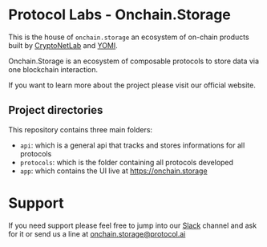 # Protocol Labs - Onchain.Storage

This is the house of `onchain.storage` an ecosystem of on-chain products built by [CryptoNetLab](https://cryptonet.org/) and [YOMI](https://yomi.digital).

Onchain.Storage is an ecosystem of composable protocols to store data via one blockchain interaction.

If you want to learn more about the project please visit our official website.

## Project directories

This repository contains three main folders:

- `api`: which is a general api that tracks and stores informations for all protocols
- `protocols`: which is the folder containing all protocols developed
- `app`: which contains the UI live at https://onchain.storage
# Support

If you need support please feel free to jump into our [Slack](https://filecoinproject.slack.com/archives/C03CJKWP2DR) channel and ask for it or send us a line at onchain.storage@protocol.ai